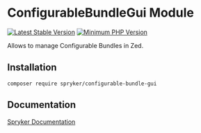 # ConfigurableBundleGui Module
[![Latest Stable Version](https://poser.pugx.org/spryker/configurable-bundle-gui/v/stable.svg)](https://packagist.org/packages/spryker/configurable-bundle-gui)
[![Minimum PHP Version](https://img.shields.io/badge/php-%3E%3D%208.3-8892BF.svg)](https://php.net/)

Allows to manage Configurable Bundles in Zed.

## Installation

```
composer require spryker/configurable-bundle-gui
```

## Documentation

[Spryker Documentation](https://docs.spryker.com)
